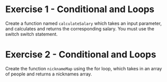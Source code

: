 # Exercise 1 - Conditional and Loops
Create a function named `calculateSalary` which takes an input parameter, and calculates and returns the corresponding salary. You must use the switch switch statement. 

# Exercise 2 - Conditional and Loops
Create the function `nicknameMap` using the for loop, which takes in an array of people and returns a nicknames array.

